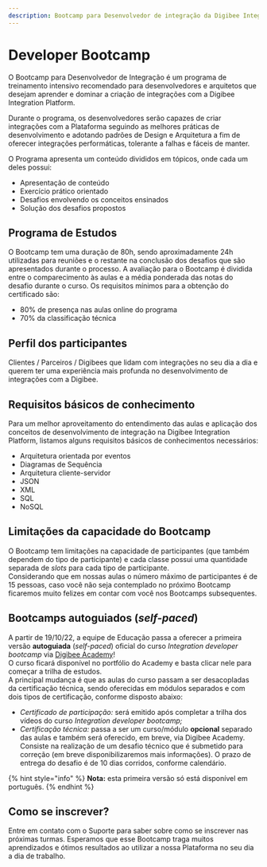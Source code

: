```yaml
---
description: Bootcamp para Desenvolvedor de integração da Digibee Integration Platform
---
```


# Developer Bootcamp

O Bootcamp para Desenvolvedor de Integração é um programa de treinamento intensivo recomendado para desenvolvedores e arquitetos que desejam aprender e dominar a criação de integrações com a Digibee Integration Platform.&#x20;

Durante o programa, os desenvolvedores serão capazes de criar integrações com a Plataforma seguindo as melhores práticas de desenvolvimento e adotando padrões de Design e Arquitetura a fim de oferecer integrações performáticas, tolerante a falhas e fáceis de manter.&#x20;

O Programa apresenta um conteúdo divididos em tópicos, onde cada um deles possui: &#x20;

* Apresentação de conteúdo&#x20;
* Exercício prático orientado&#x20;
* Desafios envolvendo os conceitos ensinados&#x20;
* Solução dos desafios propostos

## Programa de Estudos&#x20;

O Bootcamp tem uma duração de 80h, sendo aproximadamente 24h utilizadas para reuniões e o restante na conclusão dos desafios que são apresentados durante o processo. A avaliação para o Bootcamp é dividida entre o comparecimento às aulas e a média ponderada das notas do desafio durante o curso. Os requisitos mínimos para a obtenção do certificado são:&#x20;

* 80% de presença nas aulas online do programa&#x20;
* 70% da classificação técnica

## Perfil dos participantes&#x20;

Clientes / Parceiros / Digibees que lidam com integrações no seu dia a dia e querem ter uma experiência mais profunda no desenvolvimento de integrações com a Digibee.&#x20;

## Requisitos básicos de conhecimento&#x20;

Para um melhor aproveitamento do entendimento das aulas e aplicação dos conceitos de desenvolvimento de integração na Digibee Integration Platform, listamos alguns requisitos básicos de conhecimentos necessários:&#x20;

* Arquitetura orientada por eventos&#x20;
* Diagramas de Sequência&#x20;
* Arquitetura cliente-servidor&#x20;
* JSON&#x20;
* XML&#x20;
* SQL&#x20;
* NoSQL

## **Limitações da capacidade do Bootcamp**

O Bootcamp tem limitações na capacidade de participantes (que também dependem do tipo de participante) e cada classe possui uma quantidade separada de _slots_ para cada tipo de participante.\
Considerando que em nossas aulas o número máximo de participantes é de 15 pessoas, caso você não seja contemplado no próximo Bootcamp ficaremos muito felizes em contar com você nos Bootcamps subsequentes.

## **Bootcamps autoguiados (**_**self-paced**_**)**

A partir de 19/10/22, a equipe de Educação passa a oferecer a primeira versão **autoguiada** (_self-paced_) oficial do curso _Integration developer bootcamp_ via [Digibee Academy](https://digibee.academy/login/index.php)!\
O curso ficará disponível no portfólio do Academy e basta clicar nele para começar a trilha de estudos.\
A principal mudança é que as aulas do curso passam a ser desacopladas da certificação técnica, sendo oferecidas em módulos separados e com dois tipos de certificação, conforme disposto abaixo:

* _Certificado de participação:_ será emitido após completar a trilha dos vídeos do curso _Integration developer bootcamp;_
* _Certificação técnica:_ passa a ser um curso/módulo **opcional** separado das aulas e também será oferecido, em breve, via Digibee Academy. Consiste na realização de um desafio técnico que é submetido para correção (em breve disponibilizaremos mais informações). O prazo de entrega do desafio é de 10 dias corridos, conforme calendário.

{% hint style="info" %}
**Nota:** esta primeira versão só está disponível em português.
{% endhint %}

## Como se inscrever?

Entre em contato com o Suporte para saber sobre como se inscrever nas próximas turmas. Esperamos que esse Bootcamp traga muitos aprendizados e ótimos resultados ao utilizar a nossa Plataforma no seu dia a dia de trabalho.
